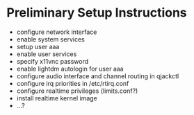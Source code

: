 # Preliminary Setup Instructions

- configure network interface
- enable system services
- setup user aaa
- enable user services
- specify x11vnc password
- enable lightdm autologin for user aaa
- configure audio interface and channel routing in qjackctl
- configure irq priorities in /etc/rtirq.conf
- configure realtime privileges (limits.conf?)
- install realtime kernel image
- ...?
